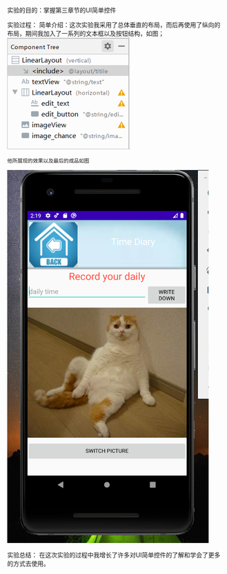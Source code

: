 实验的目的：掌握第三章节的UI简单控件


实验过程：
	简单介绍：这次实验我采用了总体垂直的布局，而后再使用了纵向的布局，期间我加入了一系列的文本框以及按钮结构，如图；
![img](zfh5_picture/1.png) 

	他所展现的效果以及最后的成品如图
![img](zfh5_picture/2.png)


实验总结：
	在这次实验的过程中我增长了许多对UI简单控件的了解和学会了更多的方式去使用。

